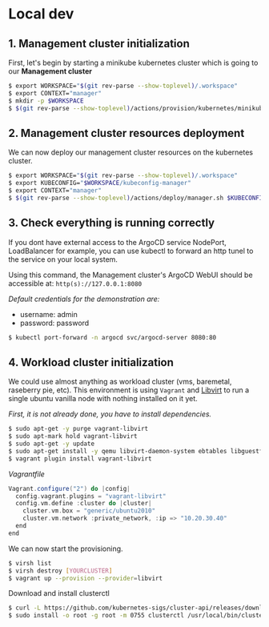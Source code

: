 # Local dev


## 1. Management cluster initialization

First, let's begin by starting a minikube kubernetes cluster which is going to our **Management cluster**

```bash
$ export WORKSPACE="$(git rev-parse --show-toplevel)/.workspace"
$ export CONTEXT="manager"
$ mkdir -p $WORKSPACE
$ $(git rev-parse --show-toplevel)/actions/provision/kubernetes/minikube/init.sh $CONTEXT $WORKSPACE/kubeconfig-manager
```

## 2. Management cluster resources deployment

We can now deploy our management cluster resources on the kubernetes cluster.

```bash
$ export WORKSPACE="$(git rev-parse --show-toplevel)/.workspace"
$ export KUBECONFIG="$WORKSPACE/kubeconfig-manager"
$ export CONTEXT="manager"
$ $(git rev-parse --show-toplevel)/actions/deploy/manager.sh $KUBECONFIG $CONTEXT
```

## 3. Check everything is running correctly

If you dont have external access to the ArgoCD service NodePort, LoadBalancer for example, you can use kubectl to forward an http tunel
to the service on your local system.

Using this command, the Management cluster's ArgoCD WebUI should be accessible at: `http(s)://127.0.0.1:8080`

*Default credentials for the demonstration are:*

- username: admin
- password: password

```bash
$ kubectl port-forward -n argocd svc/argocd-server 8080:80
```

## 4. Workload cluster initialization

We could use almost anything as workload cluster (vms, baremetal, raseberry pie, etc). This environment is using `Vagrant` and [Libvirt](https://ubuntu.com/server/docs/virtualization-libvirt) to run a single ubuntu vanilla node with nothing installed on it yet.

*First, it is not already done, you have to install dependencies.*

```bash
$ sudo apt-get -y purge vagrant-libvirt
$ sudo apt-mark hold vagrant-libvirt
$ sudo apt-get -y update
$ sudo apt-get install -y qemu libvirt-daemon-system ebtables libguestfs-tools vagrant ruby-fog-libvirt
$ vagrant plugin install vagrant-libvirt
```

*Vagrantfile*

```groovy
Vagrant.configure("2") do |config|
  config.vagrant.plugins = "vagrant-libvirt"
  config.vm.define :cluster do |cluster|
    cluster.vm.box = "generic/ubuntu2010"
    cluster.vm.network :private_network, :ip => "10.20.30.40"
  end
end
```

We can now start the provisioning.

```bash
$ virsh list
$ virsh destroy [YOURCLUSTER]
$ vagrant up --provision --provider=libvirt
```

Download and install clusterctl

```bash
$ curl -L https://github.com/kubernetes-sigs/cluster-api/releases/download/v1.5.1/clusterctl-linux-amd64 -o clusterctl
$ sudo install -o root -g root -m 0755 clusterctl /usr/local/bin/clusterctl
```
